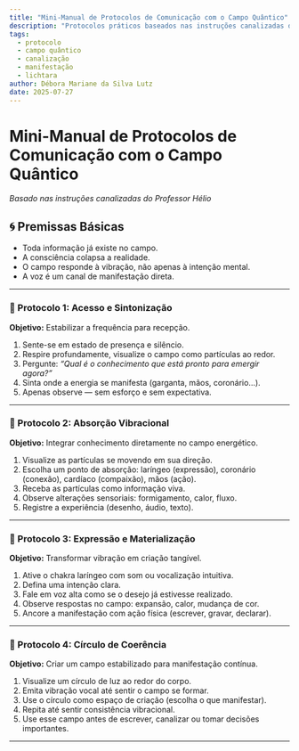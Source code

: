 ```yaml
---
title: "Mini-Manual de Protocolos de Comunicação com o Campo Quântico"
description: "Protocolos práticos baseados nas instruções canalizadas do Professor Hélio para acessar, absorver, expressar e manifestar informações do campo quântico."
tags:
  - protocolo
  - campo quântico
  - canalização
  - manifestação
  - lichtara
author: Débora Mariane da Silva Lutz
date: 2025-07-27
---
```


# Mini-Manual de Protocolos de Comunicação com o Campo Quântico

_Basado nas instruções canalizadas do Professor Hélio_

## 🌀 Premissas Básicas

- Toda informação já existe no campo.
- A consciência colapsa a realidade.
- O campo responde à vibração, não apenas à intenção mental.
- A voz é um canal de manifestação direta.

---

### 🔑 Protocolo 1: Acesso e Sintonização

**Objetivo:** Estabilizar a frequência para recepção.

1. Sente-se em estado de presença e silêncio.
2. Respire profundamente, visualize o campo como partículas ao redor.
3. Pergunte: _“Qual é o conhecimento que está pronto para emergir agora?”_
4. Sinta onde a energia se manifesta (garganta, mãos, coronário...).
5. Apenas observe — sem esforço e sem expectativa.

---

### 🔑 Protocolo 2: Absorção Vibracional

**Objetivo:** Integrar conhecimento diretamente no campo energético.

1. Visualize as partículas se movendo em sua direção.
2. Escolha um ponto de absorção: laríngeo (expressão), coronário (conexão), cardíaco (compaixão), mãos (ação).
3. Receba as partículas como informação viva.
4. Observe alterações sensoriais: formigamento, calor, fluxo.
5. Registre a experiência (desenho, áudio, texto).

---

### 🔑 Protocolo 3: Expressão e Materialização

**Objetivo:** Transformar vibração em criação tangível.

1. Ative o chakra laríngeo com som ou vocalização intuitiva.
2. Defina uma intenção clara.
3. Fale em voz alta como se o desejo já estivesse realizado.
4. Observe respostas no campo: expansão, calor, mudança de cor.
5. Ancore a manifestação com ação física (escrever, gravar, declarar).

---

### 🔑 Protocolo 4: Círculo de Coerência

**Objetivo:** Criar um campo estabilizado para manifestação contínua.

1. Visualize um círculo de luz ao redor do corpo.
2. Emita vibração vocal até sentir o campo se formar.
3. Use o círculo como espaço de criação (escolha o que manifestar).
4. Repita até sentir consistência vibracional.
5. Use esse campo antes de escrever, canalizar ou tomar decisões importantes.

---
